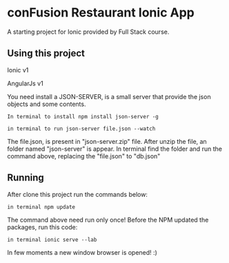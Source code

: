 conFusion Restaurant Ionic App
=====================

A starting project for Ionic provided by Full Stack course.

## Using this project

Ionic v1

AngularJs v1

You need install a JSON-SERVER, is a small server that provide the json objects and some contents.

``In terminal to install
npm install json-server -g
``

``in terminal to run
json-server file.json --watch
``

The file.json, is present in "json-server.zip" file. After unzip the file, an folder named "json-server" is appear. In terminal find the folder and run the command above, replacing the "file.json" to "db.json"

## Running

After clone this project run the commands below:

``in terminal
npm update
``

The command above need run only once! Before the NPM updated the packages, run this code:

``in terminal
ionic serve --lab
``

In few moments a new window browser is opened! :)